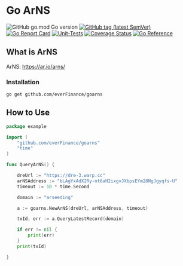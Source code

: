 # Go ArNS

![GitHub go.mod Go version](https://img.shields.io/github/go-mod/go-version/wujunze/goarns?style=flat-square)
[![GitHub tag (latest SemVer)](https://img.shields.io/github/tag/wujunze/goarns)](https://github.com/wujunze/goarns)
[![Go Report Card](https://goreportcard.com/badge/github.com/wujunze/goarns)](https://goreportcard.com/report/github.com/wujunze/goarns)
[![Unit-Tests](https://github.com/wujunze/goarns/workflows/Unit-Tests/badge.svg)](https://github.com/wujunze/goarns/actions)
[![Coverage Status](https://coveralls.io/repos/github/wujunze/goarns/badge.svg?branch=main)](https://coveralls.io/github/wujunze/goarns?branch=main)
[![Go Reference](https://pkg.go.dev/badge/github.com/wujunze/goarns.svg)](https://pkg.go.dev/github.com/wujunze/goarns)



## What is ArNS
ArNS: https://ar.io/arns/

### Installation

```shell
go get github.com/everFinance/goarns
```

## How to Use
```go
package example

import (
	"github.com/everFinance/goarns"
	"time"
)

func QueryArNS() {

	dreUrl := "https://dre-3.warp.cc"
	arNSAddress := "bLAgYxAdX2Ry-nt6aH2ixgvJXbpsEYm28NgJgyqfs-U"
	timeout := 10 * time.Second

	domain := "arseeding"

	a := goarns.NewArNS(dreUrl, arNSAddress, timeout)

	txId, err := a.QueryLatestRecord(domain)

	if err != nil {
		print(err)
	}
	print(txId)

}
```


